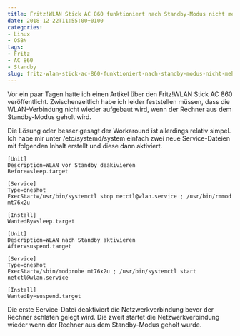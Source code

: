 ```yaml
---
title: Fritz!WLAN Stick AC 860 funktioniert nach Standby-Modus nicht mehr
date: 2018-12-22T11:55:00+0100
categories:
- Linux
- OSBN
tags:
- Fritz
- AC 860
- Standby
slug: fritz-wlan-stick-ac-860-funktioniert-nach-standby-modus-nicht-mehr
---
```

Vor ein paar Tagen hatte ich einen Artikel über den Fritz!WLAN Stick AC 860 veröffentlicht. Zwischenzeitlich habe ich leider feststellen müssen, dass die WLAN-Verbindung nicht wieder aufgebaut wird, wenn der Rechner aus dem Standby-Modus geholt wird.

Die Lösung oder besser gesagt der Workaround ist allerdings relativ simpel. Ich habe mir unter /etc/systemd/system einfach zwei neue Service-Dateien mit folgenden Inhalt erstellt und diese dann aktiviert.

<pre class="line-numbers language-bash" style="white-space:pre-wrap;">
<code>[Unit]
Description=WLAN vor Standby deakivieren
Before=sleep.target

[Service]
Type=oneshot
ExecStart=/usr/bin/systemctl stop netctl@wlan.service ; /usr/bin/rmmod mt76x2u

[Install]
WantedBy=sleep.target</code>
</pre>

<pre class="line-numbers language-bash" style="white-space:pre-wrap;">
<code class="language-bash">[Unit]
Description=WLAN nach Standby aktivieren
After=suspend.target

[Service]
Type=oneshot
ExecStart=/sbin/modprobe mt76x2u ; /usr/bin/systemctl start netctl@wlan.service

[Install]
WantedBy=suspend.target</code>
</pre>

Die erste Service-Datei deaktiviert die Netzwerkverbindung bevor der Rechner schlafen gelegt wird. Die zweit startet die Netzwerkverbindung wieder wenn der Rechner aus dem Standby-Modus geholt wurde.
